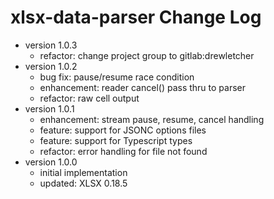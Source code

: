 # xlsx-data-parser Change Log

- version 1.0.3
  - refactor: change project group to gitlab:drewletcher
- version 1.0.2
  - bug fix: pause/resume race condition
  - enhancement: reader cancel() pass thru to parser
  - refactor: raw cell output
- version 1.0.1
  - enhancement: stream pause, resume, cancel handling
  - feature: support for JSONC options files
  - feature: support for Typescript types
  - refactor: error handling for file not found
- version 1.0.0
  - initial implementation
  - updated: XLSX 0.18.5
